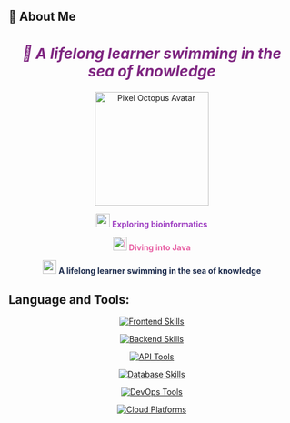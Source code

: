 ## 🪸 About Me

<h2 align="center" style="font-size: 26px; font-style: italic; color: #7F2681;">
  🌊 A lifelong learner swimming in the sea of knowledge
</h2>

<p align="center">
  <img src="https://github.com/PxOctopus/PxOctopus/assets/154042778/4ec13956-538a-4386-a750-7e8f9578c781" width="200" alt="Pixel Octopus Avatar">
</p>

<p align="center" style="color: #9E3EC2;">
  <img src="https://cdn.jsdelivr.net/gh/devicons/devicon/icons/python/python-original.svg" height="24" alt="python icon" />
  <strong>Exploring bioinformatics</strong>
</p>

<p align="center" style="color: #E861A4;">
  <img src="https://cdn.jsdelivr.net/gh/devicons/devicon/icons/java/java-original.svg" height="24" alt="java icon" />
  <strong>Diving into Java</strong>
</p>

<p align="center" style="color: #1C2B4C;">
  <img src="https://cdn.jsdelivr.net/gh/twitter/twemoji@14.0.2/assets/svg/1f30a.svg" height="24" alt="ocean emoji" />
  <strong>A lifelong learner swimming in the sea of knowledge</strong>
</p>


## Language and Tools:
<p align="center"> 
  <!-- Frontend --> 
  <a href="https://go-skill-icons.vercel.app/"> 
    <img src="https://go-skill-icons.vercel.app/api/icons?i=html,css,react,typescript&theme=dark&titles=true&perline=4" alt="Frontend Skills" /> 
  </a> 
</p>

<p align="center"> 
  <!-- Backend --> 
  <a href="https://go-skill-icons.vercel.app/"> 
    <img src="https://go-skill-icons.vercel.app/api/icons?i=java,spring&theme=dark&titles=true&perline=2" alt="Backend Skills" /> 
  </a> 
</p>

<p align="center"> 
  <!-- API Tools --> 
  <a href="https://go-skill-icons.vercel.app/"> 
    <img src="https://go-skill-icons.vercel.app/api/icons?i=postman,swagger&theme=dark&titles=true&perline=2" alt="API Tools" /> 
  </a> 
</p>

<p align="center"> 
  <!-- Database --> 
  <a href="https://go-skill-icons.vercel.app/"> 
    <img src="https://go-skill-icons.vercel.app/api/icons?i=mysql,postgresql,mongodb&theme=dark&titles=true&perline=3" alt="Database Skills" /> 
  </a> 
</p>

<p align="center"> 
  <!-- DevOps & Tools --> 
  <a href="https://go-skill-icons.vercel.app/"> 
    <img src="https://go-skill-icons.vercel.app/api/icons?i=git,docker,kubernetes&theme=dark&titles=true&perline=3" alt="DevOps Tools" /> 
  </a> 
</p>

<p align="center"> 
  <!-- Cloud Platforms --> 
  <a href="https://go-skill-icons.vercel.app/"> 
    <img src="https://go-skill-icons.vercel.app/api/icons?i=aws,gcp&theme=dark&titles=true&perline=2" alt="Cloud Platforms" /> 
  </a> 
</p>

<!---
PxOctopus/PxOctopus is a ✨ special ✨ repository because its `README.md` (this file) appears on your GitHub profile.
You can click the Preview link to take a look at your changes.
--->
